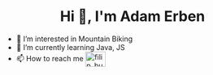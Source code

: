 <h1 align="center">Hi 👋, I'm Adam Erben</h1>

- 👀 I’m interested in Mountain Biking
- 🌱 I’m currently learning Java, JS
- 📫 How to reach me <a href="https://www.instagram.com/ad4meek11/" target="blank"><img align="center" src="https://raw.githubusercontent.com/rahuldkjain/github-profile-readme-generator/master/src/images/icons/Social/instagram.svg" alt="filip_buresh" height="30" width="40" /></a>

<!---
Ad4meek/Ad4meek is a ✨ special ✨ repository because its `README.md` (this file) appears on your GitHub profile.
You can click the Preview link to take a look at your changes.
--->
